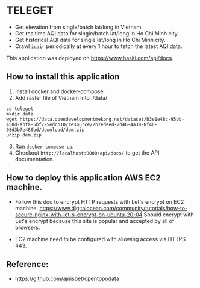 # TELEGET
- Get elevation from single/batch lat/long in Vietnam.
- Get realtime AQI data for single/batch lat/long in Ho Chi Minh city.
- Get historical AQI data for single lat/long in Ho Chi Minh city.
- Crawl `iqair` periodically at every 1 hour to fetch the latest AQI data.

This application was deployed on https://www.hasiti.com/api/docs.

## How to install this application
1. Install docker and docker-compose.
2. Add raster file of Vietnam into ./data/
```
cd teleget
mkdir data
wget https://data.opendevelopmentmekong.net/dataset/b3e1e48c-95bb-450d-abfa-5bf725edcb10/resource/2b7edeed-2d46-4a38-8f40-08d3b7e486bd/download/dem.zip
unzip dem.zip
```
3. Run `docker-compose up`.
4. Checkout `http://localhost:8000/api/docs/` to get the API documentation.


## How to deploy this application AWS EC2 machine.
- Follow this doc to encrypt HTTP requests with Let's encrypt on EC2 machine.
https://www.digitalocean.com/community/tutorials/how-to-secure-nginx-with-let-s-encrypt-on-ubuntu-20-04
Should encrypt with Let's encrypt because this site is popular and accepted by all of browsers.

- EC2 machine need to be configured with allowing access via HTTPS 443.

## Reference:
- https://github.com/ajnisbet/opentopodata
